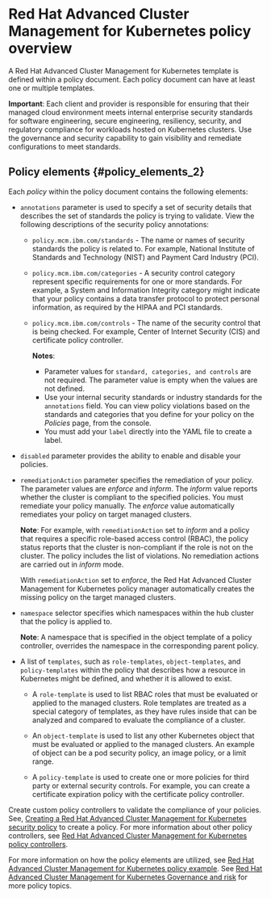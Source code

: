 # Red Hat Advanced Cluster Management for Kubernetes policy overview

A Red Hat Advanced Cluster Management for Kubernetes template is defined within a policy document. Each policy document can have at least one or multiple templates.

**Important**: Each client and provider is responsible for ensuring that their managed cloud environment meets internal enterprise security standards for software engineering, secure engineering, resiliency, security, and regulatory compliance for workloads hosted on Kubernetes clusters. Use the governance and security capability to gain visibility and remediate configurations to meet standards.

## Policy elements {#policy_elements_2}

Each _policy_ within the policy document contains the following elements:

  - `annotations` parameter is used to specify a set of security details that describes the set of standards the policy is trying to validate. View the following descriptions of the security policy annotations:
      * `policy.mcm.ibm.com/standards` - The name or names of security standards the policy is related to. For example, National Institute of Standards and Technology (NIST) and Payment Card Industry (PCI).
      * `policy.mcm.ibm.com/categories` - A security control category represent specific requirements for one or more standards. For example, a System and Information Integrity category might indicate that your policy contains a data transfer protocol to protect personal information, as required by the HIPAA and PCI standards.
      * `policy.mcm.ibm.com/controls` -  The name of the security control that is being checked. For example, Center of Internet Security (CIS) and certificate policy controller.

        **Notes**:

        * Parameter values for `standard, categories, and controls` are not required. The parameter value is empty when the values are not defined.
        * Use your internal security standards or industry standards for the `annotations` field. You can view policy violations based on the standards and categories that you define for your policy on the _Policies_ page, from the console.
        * You must add your `label` directly into the YAML file to create a label.

   - `disabled` parameter provides the ability to enable and disable your policies.
   
  - `remediationAction` parameter specifies the remediation of your policy. The parameter values are _enforce_ and _inform_. The _inform_ value reports whether the cluster is compliant to the specified policies. You must remediate your policy manually. The _enforce_ value automatically remediates your policy on target managed clusters.

      **Note**: For example, with `remediationAction` set to _inform_ and a policy that requires a specific role-based access control (RBAC), the policy status reports that the cluster is non-compliant if the role is not on the cluster. The policy includes the list of violations. No remediation actions are carried out in _inform_ mode.

      With `remediationAction` set to _enforce_, the Red Hat Advanced Cluster Management for Kubernetes policy manager automatically creates the missing policy on the target managed clusters.
  
  - `namespace` selector specifies which namespaces within the hub cluster that the policy is applied to.

    **Note**: A namespace that is specified in the object template of a policy controller, overrides the namespace in the corresponding parent policy.


  - A list of `templates`, such as `role-templates`, `object-templates`, and `policy-templates` within the policy that describes how a resource in Kubernetes might be defined, and whether it is allowed to exist.

    - A `role-template` is used to list RBAC roles that must be evaluated or applied to the managed clusters. Role templates are treated as a special category of templates, as they have rules inside that can be analyzed and compared to evaluate the compliance of a cluster.

    - An `object-template` is used to list any other Kubernetes object that must be evaluated or applied to the managed clusters. An example of object can be a pod security policy, an image policy, or a limit range.

    - A `policy-template` is used to create one or more policies for third party or external security controls. For example, you can create a certificate expiration policy with the certificate policy controller.

   Create custom policy controllers to validate the compliance of your policies. See, [Creating a Red Hat Advanced Cluster Management for Kubernetes security policy](../create_policy.md) to create a policy. For more information about other policy controllers, see [Red Hat Advanced Cluster Management for Kubernetes policy controllers](../governance/policy_controllers.md).

For more information on how the policy elements are utilized, see [Red Hat Advanced Cluster Management for Kubernetes policy example](policy_example.md). See [Red Hat Advanced Cluster Management for Kubernetes Governance and risk](compliance_intro.md) for more policy topics.
